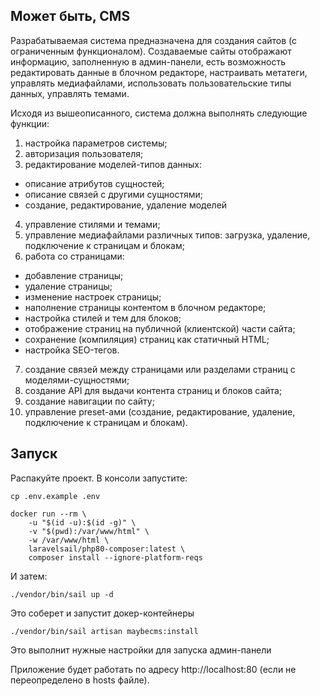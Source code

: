 ## Может быть, CMS

Разрабатываемая система предназначена для создания сайтов (с ограниченным функционалом). Создаваемые сайты отображают информацию, заполненную в админ-панели, есть возможность редактировать данные в блочном редакторе, настраивать метатеги, управлять медиафайлами, использовать пользовательские типы данных, управлять темами.

Исходя из вышеописанного, система должна выполнять следующие функции:
1) настройка параметров системы;
2) авторизация пользователя;
3) редактирование моделей-типов данных:
- описание атрибутов сущностей;
- описание связей с другими сущностями;
- создание, редактирование, удаление моделей
4) управление стилями и темами;
5) управление медиафайлами различных типов: загрузка, удаление, подключение к страницам и блокам;
6) работа со страницами:
- добавление страницы;
- удаление страницы;
- изменение настроек страницы;
- наполнение страницы контентом в блочном редакторе;
- настройка стилей и тем для блоков;
- отображение страниц на публичной (клиентской) части сайта;
- сохранение (компиляция) страниц как статичный HTML;
- настройка SEO-тегов.
7) создание связей между страницами или разделами страниц с моделями-сущностями;
8) создание API для выдачи контента страниц и блоков сайта;
9) создание навигации по сайту;
10) управление preset-ами (создание, редактирование, удаление, подключение к страницам и блокам).

## Запуск

Распакуйте проект. В консоли запустите:
```shell
cp .env.example .env
```

```shell
docker run --rm \
    -u "$(id -u):$(id -g)" \
    -v "$(pwd):/var/www/html" \
    -w /var/www/html \
    laravelsail/php80-composer:latest \
    composer install --ignore-platform-reqs
```

И затем:

```shell
./vendor/bin/sail up -d
```
Это соберет и запустит докер-контейнеры

```shell
./vendor/bin/sail artisan maybecms:install
```
Это выполнит нужные настройки для запуска админ-панели

Приложение будет работать по адресу http://localhost:80 (если не переопределено в hosts файле).
